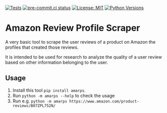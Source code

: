 [![Tests](https://github.com/joclement/amarps/workflows/Tests/badge.svg)](https://github.com/joclement/amarps/actions?workflow=Tests)
[![pre-commit.ci status](https://results.pre-commit.ci/badge/github/joclement/amarps/main.svg)](https://results.pre-commit.ci/latest/github/joclement/amarps/main)
[![License: MIT](https://img.shields.io/badge/License-MIT-yellow.svg)](https://opensource.org/licenses/MIT)
[![Python Versions](https://img.shields.io/pypi/pyversions/amarps)](https://img.shields.io/pypi/pyversions/amarps)

# Amazon Review Profile Scraper

A very basic tool to scrape the user reviews of a product on Amazon the profiles that created those reviews.

It is intended to be used for research to analyze the quality of a user review based on
other information belonging to the user.

## Usage

1. Install this tool `pip install amarps`.
2. Run `python -m amarps --help` to check the usage
3. Run e.g. `python -m amarps https://www.amazon.com/product-reviews/B07ZPL752N/`
